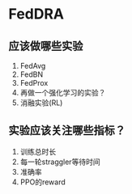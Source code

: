 # FedDRA

## 应该做哪些实验
1. FedAvg
2. FedBN
3. FedProx
4. 再做一个强化学习的实验？
5. 消融实验(RL)


## 实验应该关注哪些指标？

1. 训练总时长
2. 每一轮straggler等待时间
3. 准确率
4. PPO的reward

